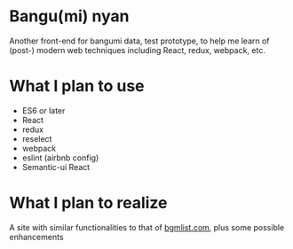 # Bangu(mi) nyan
Another front-end for bangumi data, test prototype, to help me learn of (post-) modern web techniques including React, redux, webpack, etc.

# What I plan to use
- ES6 or later
- React
- redux
- reselect
- webpack
- eslint (airbnb config)
- Semantic-ui React

# What I plan to realize
A site with similar functionalities to that of [bgmlist.com](http://bangumi.com), plus some possible enhancements
